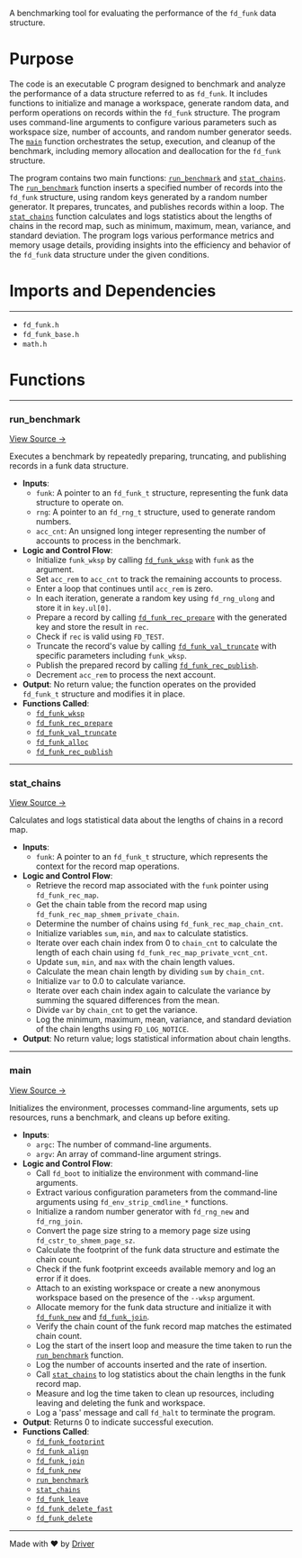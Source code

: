 <!--------------------------------------------------------------------------------->
<!-- IMPORTANT: This file is auto-generated by Driver (https://driver.ai). -------->
<!-- Manual edits may be overwritten on future commits. --------------------------->
<!--------------------------------------------------------------------------------->

A benchmarking tool for evaluating the performance of the `fd_funk` data structure.

# Purpose
The code is an executable C program designed to benchmark and analyze the performance of a data structure referred to as `fd_funk`. It includes functions to initialize and manage a workspace, generate random data, and perform operations on records within the `fd_funk` structure. The program uses command-line arguments to configure various parameters such as workspace size, number of accounts, and random number generator seeds. The [`main`](<#main>) function orchestrates the setup, execution, and cleanup of the benchmark, including memory allocation and deallocation for the `fd_funk` structure.

The program contains two main functions: [`run_benchmark`](<#run_benchmark>) and [`stat_chains`](<#stat_chains>). The [`run_benchmark`](<#run_benchmark>) function inserts a specified number of records into the `fd_funk` structure, using random keys generated by a random number generator. It prepares, truncates, and publishes records within a loop. The [`stat_chains`](<#stat_chains>) function calculates and logs statistics about the lengths of chains in the record map, such as minimum, maximum, mean, variance, and standard deviation. The program logs various performance metrics and memory usage details, providing insights into the efficiency and behavior of the `fd_funk` data structure under the given conditions.
# Imports and Dependencies

---
- `fd_funk.h`
- `fd_funk_base.h`
- `math.h`


# Functions

---
### run\_benchmark<!-- {{#callable:run_benchmark}} -->
[View Source →](<../../../../src/funk/bench_funk_index.c#L7>)

Executes a benchmark by repeatedly preparing, truncating, and publishing records in a funk data structure.
- **Inputs**:
    - `funk`: A pointer to an `fd_funk_t` structure, representing the funk data structure to operate on.
    - `rng`: A pointer to an `fd_rng_t` structure, used to generate random numbers.
    - `acc_cnt`: An unsigned long integer representing the number of accounts to process in the benchmark.
- **Logic and Control Flow**:
    - Initialize `funk_wksp` by calling [`fd_funk_wksp`](<fd_funk.h.md#fd_funk_wksp>) with `funk` as the argument.
    - Set `acc_rem` to `acc_cnt` to track the remaining accounts to process.
    - Enter a loop that continues until `acc_rem` is zero.
    - In each iteration, generate a random key using `fd_rng_ulong` and store it in `key.ul[0]`.
    - Prepare a record by calling [`fd_funk_rec_prepare`](<fd_funk_rec.c.md#fd_funk_rec_prepare>) with the generated key and store the result in `rec`.
    - Check if `rec` is valid using `FD_TEST`.
    - Truncate the record's value by calling [`fd_funk_val_truncate`](<fd_funk_val.c.md#fd_funk_val_truncate>) with specific parameters including `funk_wksp`.
    - Publish the prepared record by calling [`fd_funk_rec_publish`](<fd_funk_rec.c.md#fd_funk_rec_publish>).
    - Decrement `acc_rem` to process the next account.
- **Output**: No return value; the function operates on the provided `fd_funk_t` structure and modifies it in place.
- **Functions Called**:
    - [`fd_funk_wksp`](<fd_funk.h.md#fd_funk_wksp>)
    - [`fd_funk_rec_prepare`](<fd_funk_rec.c.md#fd_funk_rec_prepare>)
    - [`fd_funk_val_truncate`](<fd_funk_val.c.md#fd_funk_val_truncate>)
    - [`fd_funk_alloc`](<fd_funk.h.md#fd_funk_alloc>)
    - [`fd_funk_rec_publish`](<fd_funk_rec.c.md#fd_funk_rec_publish>)


---
### stat\_chains<!-- {{#callable:stat_chains}} -->
[View Source →](<../../../../src/funk/bench_funk_index.c#L29>)

Calculates and logs statistical data about the lengths of chains in a record map.
- **Inputs**:
    - ``funk``: A pointer to an `fd_funk_t` structure, which represents the context for the record map operations.
- **Logic and Control Flow**:
    - Retrieve the record map associated with the `funk` pointer using `fd_funk_rec_map`.
    - Get the chain table from the record map using `fd_funk_rec_map_shmem_private_chain`.
    - Determine the number of chains using `fd_funk_rec_map_chain_cnt`.
    - Initialize variables `sum`, `min`, and `max` to calculate statistics.
    - Iterate over each chain index from 0 to `chain_cnt` to calculate the length of each chain using `fd_funk_rec_map_private_vcnt_cnt`.
    - Update `sum`, `min`, and `max` with the chain length values.
    - Calculate the mean chain length by dividing `sum` by `chain_cnt`.
    - Initialize `var` to 0.0 to calculate variance.
    - Iterate over each chain index again to calculate the variance by summing the squared differences from the mean.
    - Divide `var` by `chain_cnt` to get the variance.
    - Log the minimum, maximum, mean, variance, and standard deviation of the chain lengths using `FD_LOG_NOTICE`.
- **Output**: No return value; logs statistical information about chain lengths.


---
### main<!-- {{#callable:main}} -->
[View Source →](<../../../../src/funk/bench_funk_index.c#L55>)

Initializes the environment, processes command-line arguments, sets up resources, runs a benchmark, and cleans up before exiting.
- **Inputs**:
    - `argc`: The number of command-line arguments.
    - `argv`: An array of command-line argument strings.
- **Logic and Control Flow**:
    - Call `fd_boot` to initialize the environment with command-line arguments.
    - Extract various configuration parameters from the command-line arguments using `fd_env_strip_cmdline_*` functions.
    - Initialize a random number generator with `fd_rng_new` and `fd_rng_join`.
    - Convert the page size string to a memory page size using `fd_cstr_to_shmem_page_sz`.
    - Calculate the footprint of the funk data structure and estimate the chain count.
    - Check if the funk footprint exceeds available memory and log an error if it does.
    - Attach to an existing workspace or create a new anonymous workspace based on the presence of the `--wksp` argument.
    - Allocate memory for the funk data structure and initialize it with [`fd_funk_new`](<fd_funk.c.md#fd_funk_new>) and [`fd_funk_join`](<fd_funk.c.md#fd_funk_join>).
    - Verify the chain count of the funk record map matches the estimated chain count.
    - Log the start of the insert loop and measure the time taken to run the [`run_benchmark`](<#run_benchmark>) function.
    - Log the number of accounts inserted and the rate of insertion.
    - Call [`stat_chains`](<#stat_chains>) to log statistics about the chain lengths in the funk record map.
    - Measure and log the time taken to clean up resources, including leaving and deleting the funk and workspace.
    - Log a 'pass' message and call `fd_halt` to terminate the program.
- **Output**: Returns 0 to indicate successful execution.
- **Functions Called**:
    - [`fd_funk_footprint`](<fd_funk.c.md#fd_funk_footprint>)
    - [`fd_funk_align`](<fd_funk.c.md#fd_funk_align>)
    - [`fd_funk_join`](<fd_funk.c.md#fd_funk_join>)
    - [`fd_funk_new`](<fd_funk.c.md#fd_funk_new>)
    - [`run_benchmark`](<#run_benchmark>)
    - [`stat_chains`](<#stat_chains>)
    - [`fd_funk_leave`](<fd_funk.c.md#fd_funk_leave>)
    - [`fd_funk_delete_fast`](<fd_funk.c.md#fd_funk_delete_fast>)
    - [`fd_funk_delete`](<fd_funk.c.md#fd_funk_delete>)



---
Made with ❤️ by [Driver](https://www.driver.ai/)